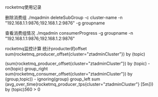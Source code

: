 rocketmq使用记录

删除消费组
./mqadmin deleteSubGroup -c cluster-name -n "192.168.1.1:9876;192.168.1.2:9876" -g groupname

查看消费组情况
./mqadmin  consumerProgress  -g groupname -n "192.168.1.1:9876;192.168.1.2:9876"

rocketmq监控计算
统计producter的offset
sum(rocketmq_producer_offset{cluster="ztadminCluster"}) by (topic)

(sum(rocketmq_producer_offset{cluster="ztadminCluster"}) by (topic) - on(topic)  group_right  sum(rocketmq_consumer_offset{cluster="ztadminCluster"}) by (group,topic)) - ignoring(group) group_left sum (avg_over_time(rocketmq_producer_tps{cluster="ztadminCluster"} [5m])) by (topic)*5*60 > 0